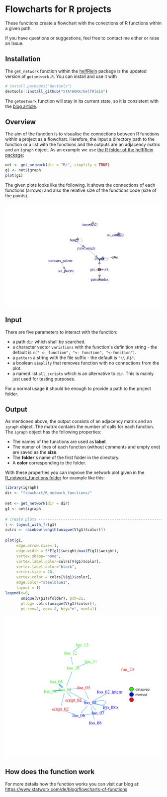 # Flowcharts for R projects

These functions create a flowchart with the conections of R functions within a given path.

If you have questions or suggestions, feel free to contact me either or raise an Issue.



## Installation

The `get_network` function within the [helfRlein](https://github.com/STATWORX/helfRlein) package is the updated version of `getnetwork.R`.  You can install and use it with

```R
# install.packages("devtools")
devtools::install_github("STATWORX/helfRlein")
```

The `getnetwork` function will stay in its current state, so it is consistent with the [blog article](https://www.statworx.com/de/blog/flowcharts-of-functions).



## Overview

The aim of the function is to visualise the connections between R functions within a project as a flowchart. Herefore, the input a directory path to the function or a list with the functions and the outputs are an adjacency matrix and an `igraph` object. As an example we use [the R folder of the helfRlein package](https://github.com/STATWORX/helfRlein/tree/master/R):

```R
net <- get_network(dir = "R/", simplify = TRUE)
g1 <- net$igraph
plot(g1)
```

The given plots looks like the following. It shows the connections of each functions (arrows) and also the relative size of the functions code (size of the points).

![example-network-helfRlein](plots/example-network-helfRlein.png)

## Input

There are five parameters to interact with the function:

- a path `dir` which shall be searched.
- a character vector `variations` with the function's definition string - 
  the default is `c(" <- function", "<- function", "<-function")`.
- a `pattern` a string with the file suffix - the default is `"\\.R$"`.
- a boolean `simplify` that removes function with no connections from the plot.
- a named list `all_scripts` which is an alternative to  `dir`. This is mainly just used for testing purposes.

For a normal usage it should be enough to provide a path to the project folder.



## Output

As mentioned above, the output consists of an adjacency matrix and an `igraph` object. The matrix contains the number of calls for each function. The `igraph` object has the following properties:

- The names of the functions are used as **label**.
- The numer of lines of each function (without comments and empty one) are saved as the **size**.
- The **folder**'s name of the first folder in the directory. 
- A **color** corresponding to the folder.

With these properties you can improve the network plot given in the [R_network_functions folder](https://github.com/STATWORX/blog/tree/master/flowchart/R_network_functions) for example like this:

```R
library(igraph)
dir <- "flowchart/R_network_functions/"

net <- get_network(dir = dir)
g1 <- net$igraph

# create plots ------------------------------------------------------------
l <- layout_with_fr(g1)
colrs <- rainbow(length(unique(V(g1)$color)))

plot(g1,
     edge.arrow.size=.1,
     edge.width = 5*E(g1)$weight/max(E(g1)$weight),
     vertex.shape="none",
     vertex.label.color=colrs[V(g1)$color],
     vertex.label.color="black",
     vertex.size = 20,
     vertex.color = colrs[V(g1)$color],
     edge.color="steelblue1",
     layout = l)
legend(x=0,
       unique(V(g1)$folder), pch=21,
       pt.bg= colrs[unique(V(g1)$color)],
       pt.cex=2, cex=.8, bty="n", ncol=1)
```

![example-network-helfRlein](plots/improved-network.png)

## How does the function work

For more details how the function works you can visit our blog at:
https://www.statworx.com/de/blog/flowcharts-of-functions
